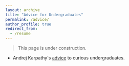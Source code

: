 ```yaml
---
layout: archive
title: "Advice for Undergraduates"
permalink: /advice/
author_profile: true
redirect_from:
  - /resume
---
```


> This page is under construction. 

- Andrej Karpathy's <a href="https://cs.stanford.edu/people/karpathy/advice.html" target="_blank">advice</a> to curious undergraduates.
